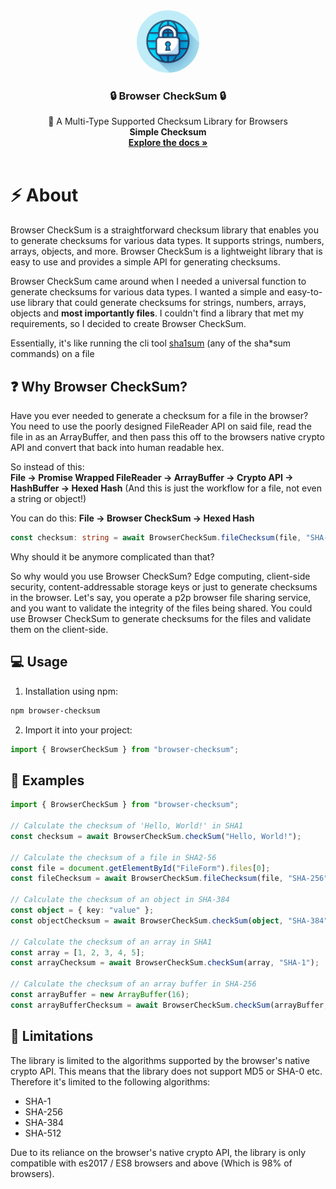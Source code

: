<div align="center">
  <a >
    <img src="https://github.com/Samuel-Hinchliffe/BrowserCheckSum/blob/master/git/logo.jpg" alt="Logo" width="100" height="100" style="border-radius: 100%">
  </a>

  <div align="center">
    <h3>🔒 Browser CheckSum 🔒</h3>
  </div>

  <p align="center">
    🤖 A Multi-Type Supported Checksum Library for Browsers
    <br><b>Simple Checksum</b>
    <br />
    <a href="https://github.com//Samuel-Hinchliffe/BrowserCheckSum"><strong>Explore the docs »</strong></a>
    <br />
    <br />
  </p>
</div>

# ⚡ About

Browser CheckSum is a straightforward checksum library that enables you to generate checksums for various data types. It supports strings, numbers, arrays, objects, and more. Browser CheckSum is a lightweight library that is easy to use and provides a simple API for generating checksums.

Browser CheckSum came around when I needed a universal function to generate checksums for various data types. I wanted a simple and easy-to-use library that could generate checksums for strings, numbers, arrays, objects and **most importantly files**. I couldn't find a library that met my requirements, so I decided to create Browser CheckSum.

Essentially, it's like running the cli tool [sha1sum](https://en.wikipedia.org/wiki/Sha1sum) (any of the sha\*sum commands) on a file

## ❓ Why Browser CheckSum?

Have you ever needed to generate a checksum for a file in the browser? You need to use the poorly designed FileReader API on said file, read the file in as an ArrayBuffer, and then pass this off to the browsers native crypto API and convert that back into human readable hex.

So instead of this:<br>
**File -> Promise Wrapped FileReader -> ArrayBuffer -> Crypto API -> HashBuffer -> Hexed Hash**
(And this is just the workflow for a file, not even a string or object!)

You can do this:
**File -> Browser CheckSum -> Hexed Hash**

```typescript
const checksum: string = await BrowserCheckSum.fileChecksum(file, "SHA-256");
```

Why should it be anymore complicated than that?

So why would you use Browser CheckSum? Edge computing, client-side security, content-addressable storage keys or just to generate checksums in the browser. Let's say, you operate a p2p browser file sharing service, and you want to validate the integrity of the files being shared. You could use Browser CheckSum to generate checksums for the files and validate them on the client-side.

## 💻 Usage

1. Installation using npm:

```bash
npm browser-checksum
```

2. Import it into your project:

```javascript
import { BrowserCheckSum } from "browser-checksum";
```

## 🤖 Examples

```typescript
import { BrowserCheckSum } from "browser-checksum";

// Calculate the checksum of 'Hello, World!' in SHA1
const checksum = await BrowserCheckSum.checkSum("Hello, World!");

// Calculate the checksum of a file in SHA2-56
const file = document.getElementById("FileForm").files[0];
const fileChecksum = await BrowserCheckSum.fileChecksum(file, "SHA-256");

// Calculate the checksum of an object in SHA-384
const object = { key: "value" };
const objectChecksum = await BrowserCheckSum.checkSum(object, "SHA-384");

// Calculate the checksum of an array in SHA1
const array = [1, 2, 3, 4, 5];
const arrayChecksum = await BrowserCheckSum.checkSum(array, "SHA-1");

// Calculate the checksum of an array buffer in SHA-256
const arrayBuffer = new ArrayBuffer(16);
const arrayBufferChecksum = await BrowserCheckSum.checkSum(arrayBuffer, "SHA-256");
```

## 🐔 Limitations

The library is limited to the algorithms supported by the browser's native crypto API. This means that the library does not support MD5 or SHA-0 etc. Therefore it's limited to the following algorithms:

- SHA-1
- SHA-256
- SHA-384
- SHA-512

Due to its reliance on the browser's native crypto API, the library is only compatible with es2017 / ES8 browsers and above (Which is 98% of browsers).

